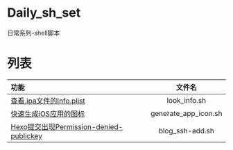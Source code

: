 # Daily_sh_set
日常系列-shell脚本

# 列表

|功能|文件名|
|:--|:-:|
|[查看.ipa文件的Info.plist](https://ishepherdminer.github.io/2016/11/30/查看.ipa文件的Info.plist/) | look_info.sh |
|[快速生成iOS应用的图标](https://github.com/ishepherdMiner/Daily_sh_set)|generate_app_icon.sh|
|[Hexo提交出现Permission-denied-publickey](https://ishepherdminer.github.io/2016/11/24/Hexo提交出现Permission-denied-publickey/#more)|blog_ssh-add.sh|


